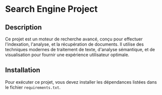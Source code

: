 # Search Engine Project  

## Description  
Ce projet est un moteur de recherche avancé, conçu pour effectuer l'indexation, l'analyse, et la récupération de documents. Il utilise des techniques modernes de traitement de texte, d'analyse sémantique, et de visualisation pour fournir une expérience utilisateur optimale.  

## Installation  
Pour exécuter ce projet, vous devez installer les dépendances listées dans le fichier `requirements.txt`.
